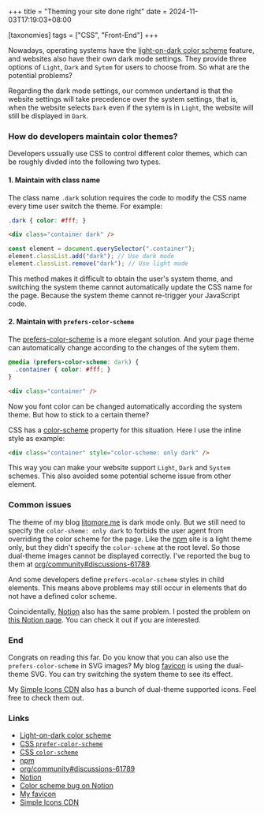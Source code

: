 +++
title = "Theming your site done right"
date = 2024-11-03T17:19:03+08:00

[taxonomies]
tags = ["CSS", "Front-End"]
+++

Nowadays, operating systems have the [light-on-dark color scheme] feature, and websites also have their own dark mode settings.
They provide three options of `Light`, `Dark` and `Sytem` for users to choose from.
So what are the potential problems?

<!-- more -->

Regarding the dark mode settings, our common undertand is that the website settings will take precedence over the system settings,
that is, when the website selects `Dark` even if the sytem is in `Light`, the website will still be displayed in `Dark`.

### How do developers maintain color themes?

Developers ussually use CSS to control different color themes, which can be roughly divded into the following two types.

#### 1. Maintain with class name

The class name `.dark` solution requires the code to modify the CSS name every time user switch the theme. For example:

<!-- prettier-ignore-start -->
```css
.dark { color: #fff; }
```
<!-- prettier-ignore-end -->

```html
<div class="container dark" />
```

```js
const element = document.querySelector(".container");
element.classList.add("dark"); // Use dark mode
element.classList.remove("dark"); // Use light mode
```

This method makes it difficult to obtain the user's system theme, and switching the system theme cannot automatically update the CSS name for the page.
Because the system theme cannot re-trigger your JavaScript code.

#### 2. Maintain with `prefers-color-scheme`

The [prefers-color-scheme] is a more elegant solution. And your page theme can automatically change according to the changes of the sytem them.

<!-- prettier-ignore-start -->
```css
@media (prefers-color-scheme: dark) {
  .container { color: #fff; }
}
```
<!-- prettier-ignore-end -->

```html
<div class="container" />
```

Now you font color can be changed automatically according the system theme. But how to stick to a certain theme?

CSS has a [color-scheme] property for this situation. Here I use the inline style as example:

```html
<div class="container" style="color-scheme: only dark" />
```

This way you can make your website support `Light`, `Dark` and `System` schemes.
This also avoided some potential scheme issue from other element.

### Common issues

The theme of my blog [litomore.me](/) is dark mode only.
But we still need to specify the `color-sheme: only dark` to forbids the user agent from overriding the color scheme for the page.
Like the [npm] site is a light theme only, but they didn't specify the `color-scheme` at the root level.
So those dual-theme images cannot be displayed correctly.
I've reported the bug to them at [org/community#discussions-61789].

And some developers define `prefers-ecolor-scheme` styles in child elements.
This means above problems may still occur in elements that do not have a defined color scheme.

Coincidentally, [Notion] also has the same problem. I posted the problem on [this Notion page]. You can check it out if you are interested.

### End

Congrats on reading this far. Do you know that you can also use the `prefers-color-scheme` in SVG images?
My blog [favicon] is using the dual-theme SVG. You can try switching the system theme to see its effect.

My [Simple Icons CDN] also has a bunch of dual-theme supported icons. Feel free to check them out.

### Links

- [Light-on-dark color scheme]
- [CSS `prefer-color-scheme`][prefers-color-scheme]
- [CSS `color-scheme`][color-scheme]
- [npm]
- [org/community#discussions-61789]
- [Notion]
- [Color scheme bug on Notion][Simple Icons CDN]
- [My favicon][favicon]
- [Simple Icons CDN]

[light-on-dark color scheme]: https://en.wikipedia.org/wiki/Light-on-dark_color_scheme
[prefers-color-scheme]: https://developer.mozilla.org/en-US/docs/Web/CSS/@media/prefers-color-scheme
[color-scheme]: https://developer.mozilla.org/en-US/docs/Web/CSS/color-scheme
[npm]: https://npmjs.com
[org/community#discussions-61789]: https://github.com/orgs/community/discussions/61789
[Notion]: https://notion.so
[this Notion page]: https://litomore.notion.site/The-page-icon-has-prefer-color-scheme-inside-416ec84944b043a1975fcce7f266349d
[favicon]: https://litomore.me/favicon.svg
[Simple Icons CDN]: https://github.com/LitoMore/simple-icons-cdn
